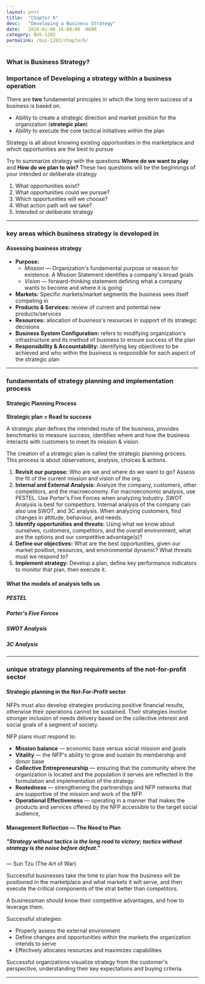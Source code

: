 ```yaml
---
layout: post
title:  "Chapter 6"
desc:   "Developing a Business Strategy"
date:   2016-01-06 16:00:00 -0600
category: BUS-1202
permalink: /bus-1202/chapter6/
---
```


### What is Business Strategy?

### Importance of Developing a strategy within a business operation

There are **two** fundamental principles in which the long term success of a business is based on.

- Ability to create a strategic direction and market position for the organization (**strategic plan**)
- Ability to execute the core tactical initiatives within the plan

Strategy is all about knowing existing opportunities in the marketplace and which opportunities are the best to pursue

Try to summarize strategy with the questions **Where do we want to play** and **How do we plan to win?** These two questions will be the beginnings of your intended or deliberate strategy

1. What opportunities exist?
2. What opportunities could we pursue?
3. Which opportunities will we choose?
4. What action path will we take?
5. Intended or deliberate strategy

---

### key areas which business strategy is developed in

#### Assessing business strategy

- **Purpose:**
  - _Mission &mdash;_ Organization's fundamental purpose or reason for existence. A Mission Statement identifies a company's broad goals
  - _Vision &mdash;_ forward-thinking statement defining what a company wants to become and where it is going
- **Markets:** Specific markets/market segments the business sees itself competing in
- **Products & Services:** review of current and potential new products/services
- **Resources:** allocation of business's resources in support of its strategic decisions
- **Business System Configuration:** refers to modifying organization's infrastructure and its method of business to ensure success of the plan
- **Responsibility & Accountability:** identifying key objectives to be achieved and who within the business is responsible for each aspect of the strategic plan

---

### fundamentals of strategy planning and implementation process

#### Strategic Planning Process

**Strategic plan = Road to success**

A strategic plan defines the intended route of the business, provides benchmarks to measure success, identifies where and how the business interacts with customers to meet its mission & vision.

The creation of a strategic plan is called the strategic planning process. This process is about observations, analysis, choices & actions.

1. **Revisit our purpose:** Who are we and where do we want to go? Assess the fit of the current mission and vision of the org.
2. **Internal and External Analysis:** Analyze the  company, customers, other competitors, and the macroeconomy. For macroeconomic analysis, use PESTEL. Use Porter's Five Forces when analyzing Industry. SWOT Analysis is best for competitors. Internal analysis of the company can also use SWOT, and 3C analysis. When analyzing customers, find changes in attitude, behaviour, and needs.
3. **Identify opportunities and threats:** Using what we know about ourselves, customers, competitors, and the overall environment, what are the options and our competitive advantage(s)?
4. **Define our objectives:** What are the best opportunities, given our market position, resources, and environmental dynamic? What threats must we respond to?
5. **Implement strategy:** Develop a plan, define key performance indicators to monitor that plan, then execute it.

#### What the models of analysis tells us

##### PESTEL

##### Porter's Five Forces

<!-- ##### Types of Competition -->

##### SWOT Analysis

##### 3C Analysis

---

### unique strategy planning requirements of the not-for-profit sector

#### Strategic planning in the Not-For-Profit sector

NFPs must also develop strategies producing positive financial results, otherwise their operations cannot be sustained. Their strategies involve stronger inclusion of needs delivery based on the collective interest and social goals of a segment of society.

NFP plans must respond to:

- **Mission balance** &mdash; economic base versus social mission and goals
- **Vitality** &mdash; the NFP's ability to grow and sustain its membership and donor base
- **Collective Entrepreneurship** &mdash; ensuring that the community where the organization is located and the population it serves are reflected in the formulation and implementation of the strategy.
- **Rootedness** &mdash; strengthening the partnerships and NFP networks that are supportive of the mission and work of the NFP.
- **Operational Effectiveness** &mdash; operating in a manner that makes the products and services offered by the NFP accessible to the target social audience,

#### Management Reflection &mdash; The Need to Plan

##### _"Strategy without tactics is the long road to victory; tactics without strategy is the noise before defeat."_

&mdash; Sun Tzu (The Art of War)

Successful businesses take the time to plan how the business will be positioned in the marketplace and what markets it will serve, and then execute the critical components of the strat better than competitors.

A businessman should know their competitive advantages, and how to leverage them.

Successful strategies:

- Properly assess the external environment
- Define changes and opportunities within the markets the organization intends to serve
- Effectively allocates resources and maximizes capabilities

Successful organizations visualize strategy from the customer's perspective, understanding their key expectations and buying criteria.

---
